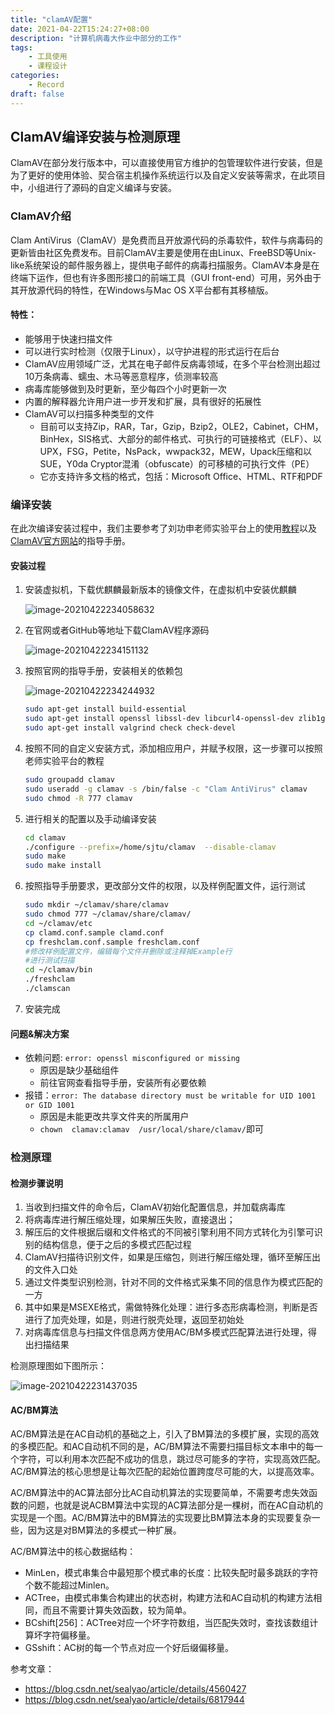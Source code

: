 ```yaml
---
title: "clamAV配置"
date: 2021-04-22T15:24:27+08:00
description: "计算机病毒大作业中部分的工作"
tags: 
    - 工具使用
    - 课程设计
categories:
    - Record
draft: false
---
```



## ClamAV编译安装与检测原理

ClamAV在部分发行版本中，可以直接使用官方维护的包管理软件进行安装，但是为了更好的使用体验、契合宿主机操作系统运行以及自定义安装等需求，在此项目中，小组进行了源码的自定义编译与安装。
<!--more-->

### ClamAV介绍

Clam AntiVirus（ClamAV）是免费而且开放源代码的杀毒软件，软件与病毒码的更新皆由社区免费发布。目前ClamAV主要是使用在由Linux、FreeBSD等Unix-like系统架设的邮件服务器上，提供电子邮件的病毒扫描服务。ClamAV本身是在终端下运作，但也有许多图形接口的前端工具（GUI front-end）可用，另外由于其开放源代码的特性，在Windows与Mac OS X平台都有其移植版。 

#### 特性：

- 能够用于快速扫描文件
- 可以进行实时检测（仅限于Linux），以守护进程的形式运行在后台
- ClamAV应用领域广泛，尤其在电子邮件反病毒领域，在多个平台检测出超过10万条病毒、蠕虫、木马等恶意程序，侦测率较高
- 病毒库能够做到及时更新，至少每四个小时更新一次
- 内置的解释器允许用户进一步开发和扩展，具有很好的拓展性
- ClamAV可以扫描多种类型的文件
  - 目前可以支持Zip，RAR，Tar，Gzip，Bzip2，OLE2，Cabinet，CHM，BinHex，SIS格式、大部分的邮件格式、可执行的可链接格式（ELF）、以UPX，FSG，Petite，NsPack，wwpack32，MEW，Upack压缩和以SUE，Y0da Cryptor混淆（obfuscate）的可移植的可执行文件（PE）
  - 它亦支持许多文档的格式，包括：Microsoft Office、HTML、RTF和PDF

### 编译安装

在此次编译安装过程中，我们主要参考了刘功申老师实验平台上的使用[教程](http://202.120.39.107:7709)以及[ClamAV官方网站](https://www.clamav.net/documents/installation-on-debian-and-ubuntu-linux-distributions)的指导手册。

#### 安装过程

1. 安装虚拟机，下载优麒麟最新版本的镜像文件，在虚拟机中安装优麒麟

   ![image-20210422234058632](/assets/clamav%E9%85%8D%E7%BD%AE/image-20210422234058632.png)

2. 在官网或者GitHub等地址下载ClamAV程序源码

   ![image-20210422234151132](/assets/clamav%E9%85%8D%E7%BD%AE/image-20210422234151132.png)

   

3. 按照官网的指导手册，安装相关的依赖包

   ![image-20210422234244932](/assets/clamav%E9%85%8D%E7%BD%AE/image-20210422234244932.png)

   ```sh
   sudo apt-get install build-essential
   sudo apt-get install openssl libssl-dev libcurl4-openssl-dev zlib1g-dev libpng-dev libxml2-dev libjson-c-dev libbz2-dev libpcre2-dev ncurses-dev
   sudo apt-get install valgrind check check-devel
   ```

   

4. 按照不同的自定义安装方式，添加相应用户，并赋予权限，这一步骤可以按照老师实验平台的教程

   ```sh
   sudo groupadd clamav
   sudo useradd -g clamav -s /bin/false -c "Clam AntiVirus" clamav
   sudo chmod -R 777 clamav
   ```

5. 进行相关的配置以及手动编译安装

   ```sh
   cd clamav
   ./configure --prefix=/home/sjtu/clamav  --disable-clamav
   sudo make
   sudo make install
   ```

6. 按照指导手册要求，更改部分文件的权限，以及样例配置文件，运行测试

   ```sh
   sudo mkdir ~/clamav/share/clamav
   sudo chmod 777 ~/clamav/share/clamav/
   cd ~/clamav/etc
   cp clamd.conf.sample clamd.conf
   cp freshclam.conf.sample freshclam.conf
   #修改样例配置文件，编辑每个文件并删除或注释掉Example行
   #进行测试扫描
   cd ~/clamav/bin
   ./freshclam
   ./clamscan
   ```

7. 安装完成

#### 问题&解决方案

- 依赖问题: `error: openssl misconfigured or missing`
  - 原因是缺少基础组件 
  - 前往官网查看指导手册，安装所有必要依赖
- 报错：`error: The database directory must be writable for UID 1001 or GID 1001`
  - 原因是未能更改共享文件夹的所属用户
  - `chown  clamav:clamav  /usr/local/share/clamav/`即可

### 检测原理

#### 检测步骤说明

1. 当收到扫描文件的命令后，ClamAV初始化配置信息，并加载病毒库
2. 将病毒库进行解压缩处理，如果解压失败，直接退出；
3. 解压后的文件根据后缀和文件格式的不同被引擎利用不同方式转化为引擎可识别的结构信息，便于之后的多模式匹配过程
4. ClamAV扫描待识别文件，如果是压缩包，则进行解压缩处理，循环至解压出的文件入口处
5. 通过文件类型识别检测，针对不同的文件格式采集不同的信息作为模式匹配的一方
6. 其中如果是MSEXE格式，需做特殊化处理：进行多态形病毒检测，判断是否进行了加壳处理，如是，则进行脱壳处理，返回至初始处
7. 对病毒库信息与扫描文件信息两方使用AC/BM多模式匹配算法进行处理，得出扫描结果

检测原理图如下图所示：

![image-20210422231437035](/assets/clamav%E9%85%8D%E7%BD%AE/image-20210422231437035.png)

#### AC/BM算法

AC/BM算法是在AC自动机的基础之上，引入了BM算法的多模扩展，实现的高效的多模匹配。和AC自动机不同的是，AC/BM算法不需要扫描目标文本串中的每一个字符，可以利用本次匹配不成功的信息，跳过尽可能多的字符，实现高效匹配。AC/BM算法的核心思想是让每次匹配的起始位置跨度尽可能的大，以提高效率。

AC/BM算法中的AC算法部分比AC自动机算法的实现要简单，不需要考虑失效函数的问题，也就是说ACBM算法中实现的AC算法部分是一棵树，而在AC自动机的实现是一个图。AC/BM算法中的BM算法的实现要比BM算法本身的实现要复杂一些，因为这是对BM算法的多模式一种扩展。

AC/BM算法中的核心数据结构：

- MinLen，模式串集合中最短那个模式串的长度：比较失配时最多跳跃的字符个数不能超过Minlen。
- ACTree，由模式串集合构建出的状态树，构建方法和AC自动机的构建方法相同，而且不需要计算失效函数，较为简单。
- BCshift[256]：ACTree对应一个坏字符数组，当匹配失效时，查找该数组计算坏字符偏移量。
- GSshift：AC树的每一个节点对应一个好后缀偏移量。

参考文章：

- https://blog.csdn.net/sealyao/article/details/4560427
- https://blog.csdn.net/sealyao/article/details/6817944





